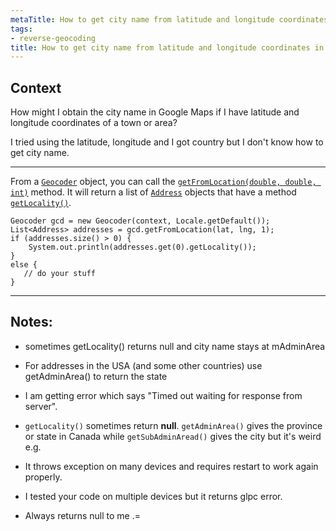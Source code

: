 ```yaml
---
metaTitle: How to get city name from latitude and longitude coordinates in Google Maps
tags:
- reverse-geocoding
title: How to get city name from latitude and longitude coordinates in Google Maps
---
```


## Context

How might I obtain the city name in Google Maps if I have latitude and longitude coordinates of a town or area?


I tried using the latitude, longitude and I got country but I don't know how to get city name.



---

From a [`Geocoder`](http://developer.android.com/reference/android/location/Geocoder.html) object, you can call the [`getFromLocation(double, double, int)`](http://developer.android.com/reference/android/location/Geocoder.html#getFromLocation(double,%20double,%20int)) method. It will return a list of [`Address`](http://developer.android.com/reference/android/location/Address.html) objects that have a method [`getLocality()`](http://developer.android.com/reference/android/location/Address.html#getLocality()).



```
Geocoder gcd = new Geocoder(context, Locale.getDefault());
List<Address> addresses = gcd.getFromLocation(lat, lng, 1);
if (addresses.size() > 0) {
    System.out.println(addresses.get(0).getLocality());
}
else {
   // do your stuff
}

```


---

## Notes:

- sometimes getLocality() returns null and city name stays at mAdminArea


- For addresses in the USA (and some other countries) use getAdminArea() to return the state


- I am getting error which says "Timed out waiting for response from server".


- `getLocality()` sometimes return **null**. `getAdminArea()` gives the province or state in Canada while `getSubAdminAread()` gives the city but it's weird e.g.


- It throws exception on many devices and requires restart to work again properly.


- I tested your code on multiple devices but it returns glpc error.


- Always returns null to me .=


